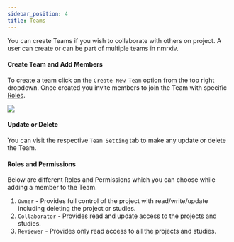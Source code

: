 ```yaml
---
sidebar_position: 4
title: Teams
---
```

You can create Teams if you wish to collaborate with others on project. A user can create or can be part of multiple teams in nmrxiv. 

#### Create Team and Add Members
To create a team click on the `Create New Team` option from the top right dropdown. Once created you invite members to join the Team with specific [Roles](#roles-and-permissions).

<img src="/img/create-team.gif"/>

#### Update or Delete
You can visit the respective `Team Setting` tab to make any update or delete the Team.

#### Roles and Permissions
Below are different Roles and Permissions which you can choose while adding a member to the Team.
1. `Owner` - Provides full control of the project with read/write/update including deleting the project or studies.
2. `Collaborator` - Provides read and update access to the projects and studies.
3. `Reviewer` - Provides only read access to all the projects and studies.

